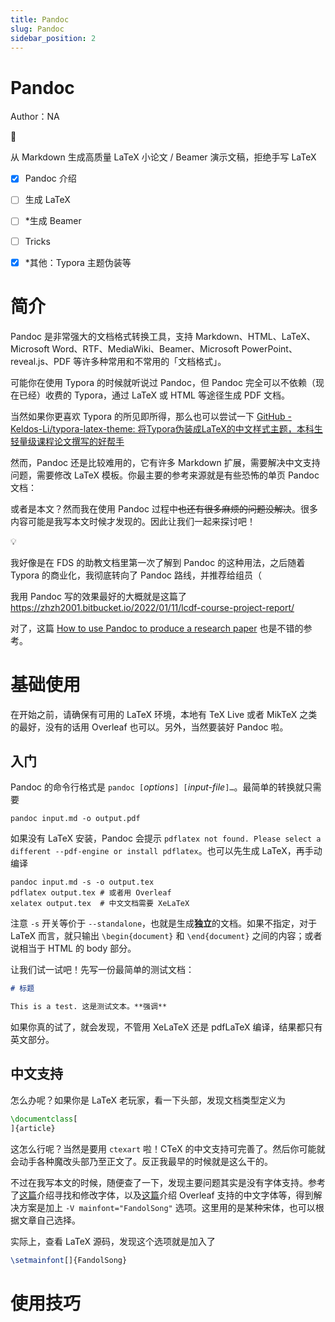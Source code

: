 ```yaml
---
title: Pandoc
slug: Pandoc
sidebar_position: 2
---
```



# Pandoc

Author：NA

<div class="callout callout-bg-2 callout-border-2">
<div class='callout-emoji'>🌰</div>
<p>从 Markdown 生成高质量 LaTeX 小论文 / Beamer 演示文稿，拒绝手写 LaTeX</p>
</div>

- [x] Pandoc 介绍

- [ ] 生成 LaTeX

- [ ] *生成 Beamer

- [ ] Tricks

- [x] *其他：Typora 主题伪装等

# 简介

Pandoc 是非常强大的文档格式转换工具，支持 Markdown、HTML、LaTeX、Microsoft Word、RTF、MediaWiki、Beamer、Microsoft PowerPoint、reveal.js、PDF 等许多种常用和不常用的「文档格式」。

可能你在使用 Typora 的时候就听说过 Pandoc，但 Pandoc 完全可以不依赖（现在已经）收费的 Typora，通过 LaTeX 或 HTML 等途径生成 PDF 文档。

当然如果你更喜欢 Typora 的所见即所得，那么也可以尝试一下 [GitHub - Keldos-Li/typora-latex-theme: 将Typora伪装成LaTeX的中文样式主题，本科生轻量级课程论文撰写的好帮手](https://github.com/Keldos-Li/typora-latex-theme)

然而，Pandoc 还是比较难用的，它有许多 Markdown 扩展，需要解决中文支持问题，需要修改 LaTeX 模板。你最主要的参考来源就是有些恐怖的单页 Pandoc 文档：

或者是本文？然而我在使用 Pandoc 过程中<del>也还有很多麻烦的问题没解决</del>。很多内容可能是我写本文时候才发现的。因此让我们一起来探讨吧！

<div class="callout callout-bg-2 callout-border-2">
<div class='callout-emoji'>💡</div>
<p>我好像是在 FDS 的助教文档里第一次了解到 Pandoc 的这种用法，之后随着 Typora 的商业化，我彻底转向了 Pandoc 路线，并推荐给组员（</p>
<p>我用 Pandoc 写的效果最好的大概就是这篇了 <a href="https://zhzh2001.bitbucket.io/2022/01/11/lcdf-course-project-report/">https://zhzh2001.bitbucket.io/2022/01/11/lcdf-course-project-report/</a></p>
</div>

对了，这篇 [How to use Pandoc to produce a research paper](https://opensource.com/article/18/9/pandoc-research-paper) 也是不错的参考。

# 基础使用

在开始之前，请确保有可用的 LaTeX 环境，本地有 TeX Live 或者 MikTeX 之类的最好，没有的话用 Overleaf 也可以。另外，当然要装好 Pandoc 啦。

## 入门

Pandoc 的命令行格式是 `pandoc [`<em>options</em>`] [`<em>input-file</em>`]…`。最简单的转换就只需要

```text
pandoc input.md -o output.pdf
```

如果没有 LaTeX 安装，Pandoc 会提示 `pdflatex not found. Please select a different --pdf-engine or install pdflatex`。也可以先生成 LaTeX，再手动编译

```text
pandoc input.md -s -o output.tex
pdflatex output.tex # 或者用 Overleaf
xelatex output.tex  # 中文文档需要 XeLaTeX
```

注意 `-s` 开关等价于 `--standalone`，也就是生成<b>独立</b>的文档。如果不指定，对于 LaTeX 而言，就只输出 `\begin{document}` 和 `\end{document}` 之间的内容；或者说相当于 HTML 的 body 部分。

让我们试一试吧！先写一份最简单的测试文档：

```md
# 标题

This is a test. 这是测试文本。**强调**
```

如果你真的试了，就会发现，不管用 XeLaTeX 还是 pdfLaTeX 编译，结果都只有英文部分。

## 中文支持

怎么办呢？如果你是 LaTeX 老玩家，看一下头部，发现文档类型定义为

```latex
\documentclass[
]{article}
```

这怎么行呢？当然是要用 `ctexart` 啦！CTeX 的中文支持可完善了。然后你可能就会动手各种魔改头部乃至正文了。反正我最早的时候就是这么干的。

不过在我写本文的时候，随便查了一下，发现主要问题其实是没有字体支持。参考了[这篇](https://jdhao.github.io/2017/12/10/pandoc-markdown-with-chinese/)介绍寻找和修改字体，以及[这篇](https://www.cnblogs.com/wodedow/p/13845213.html)介绍 Overleaf 支持的中文字体等，得到解决方案是加上 `-V mainfont="FandolSong"` 选项。这里用的是某种宋体，也可以根据文章自己选择。

实际上，查看 LaTeX 源码，发现这个选项就是加入了

```latex
\setmainfont[]{FandolSong}
```

# 使用技巧

